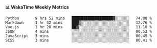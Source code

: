 **:bar_chart: WakaTime Weekly Metrics**

<!--START_SECTION:waka-->

```text
Python       9 hrs 52 mins   ██████████████████▓░░░░░░   74.08 %
Markdown     1 hr 42 mins    ███▒░░░░░░░░░░░░░░░░░░░░░   12.76 %
Vue.js       1 hr 28 mins    ██▓░░░░░░░░░░░░░░░░░░░░░░   11.10 %
JSON         4 mins          ░░░░░░░░░░░░░░░░░░░░░░░░░   00.52 %
JavaScript   3 mins          ░░░░░░░░░░░░░░░░░░░░░░░░░   00.45 %
SCSS         3 mins          ░░░░░░░░░░░░░░░░░░░░░░░░░   00.41 %
```

<!--END_SECTION:waka-->
